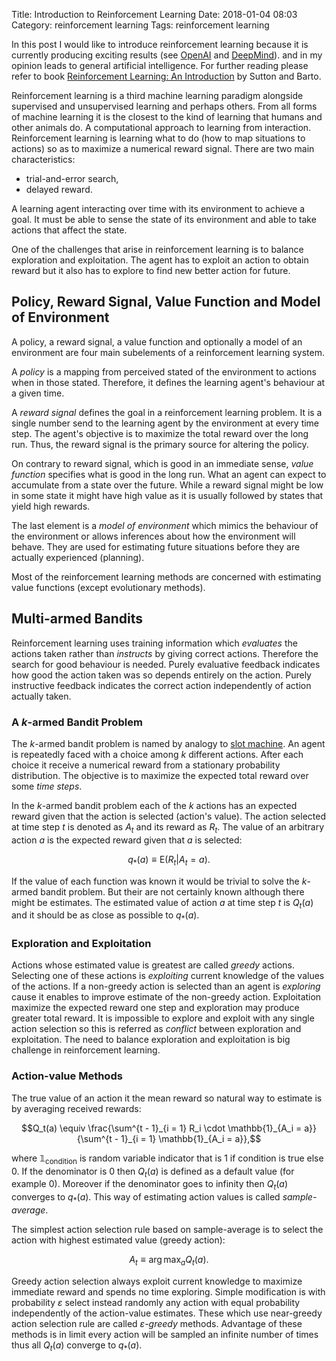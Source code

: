 Title: Introduction to Reinforcement Learning
Date: 2018-01-04 08:03
Category: reinforcement learning
Tags: reinforcement learning

In this post I would like to introduce reinforcement learning
because it is currently producing exciting results
(see [OpenAI] and [DeepMind]).
and in my opinion leads to general artificial intelligence.
For further reading please refer to book
[Reinforcement Learning: An Introduction][sutton2018] by Sutton and Barto.

[openai]: https://openai.com/ (OpenAI)
[deepmind]: https://deepmind.com/ (DeepMind)
[sutton2018]: http://incompleteideas.net/book/the-book-2nd.html
     (Sutton and Barto - Reinforcement Learning: An Introduction)

Reinforcement learning is a third machine learning paradigm alongside
supervised and unsupervised learning and perhaps others.
From all forms of machine learning it is the closest to the kind of learning
that humans and other animals do.
A computational approach to learning from interaction.
Reinforcement learning is learning what to do
(how to map situations to actions)
so as to maximize a numerical reward signal.
There are two main characteristics:

- trial-and-error search,
- delayed reward.

A learning agent interacting over time with its environment to achieve a goal.
It must be able to sense the state of its environment and able to take actions
that affect the state.

One of the challenges that arise in reinforcement learning is to balance
exploration and exploitation.
The agent has to exploit an action to obtain reward but it also has to explore
to find new better action for future.

## Policy, Reward Signal, Value Function and Model of Environment

A policy, a reward signal, a value function and optionally a model of an
environment are four main subelements of a reinforcement learning system.

A *policy* is a mapping from perceived stated of the environment to actions
when in those stated.
Therefore, it defines the learning agent's behaviour at a given time.

A *reward signal* defines the goal in a reinforcement learning problem.
It is a single number send to the learning agent by the environment at every
time step.
The agent's objective is to maximize the total reward over the long run.
Thus, the reward signal is the primary source for altering the policy.

On contrary to reward signal, which is good in an immediate sense,
*value function* specifies what is good in the long run.
What an agent can expect to accumulate from a state over the future.
While a reward signal might be low in some state it might have high value
as it is usually followed by states that yield high rewards.

The last element is a *model of environment* which mimics the behaviour
of the environment or allows inferences about how the environment will behave.
They are used for estimating future situations before they are actually
experienced (planning).

Most of the reinforcement learning methods are concerned with estimating value
functions (except evolutionary methods).

## Multi-armed Bandits

Reinforcement learning uses training information
which *evaluates* the actions taken
rather than *instructs* by giving correct actions.
Therefore the search for good behaviour is needed.
Purely evaluative feedback indicates how good the action taken was
so depends entirely on the action.
Purely instructive feedback indicates the correct action independently of
action actually taken.

### A $k$-armed Bandit Problem

The $k$-armed bandit problem is named by analogy to
[slot machine][slot-machine].
An agent is repeatedly faced with a choice among $k$ different actions.
After each choice it receive a numerical reward from a stationary probability
distribution.
The objective is to maximize the expected total reward over some *time steps*.

[slot-machine]: https://en.wikipedia.org/wiki/Slot_machine (Slot Machine)

In the $k$-armed bandit problem each of the $k$ actions has an expected reward
given that the action is selected (action's value).
The action selected at time step $t$ is denoted as $A_t$
and its reward as $R_t$.
The value of an arbitrary action $a$ is the expected reward
given that $a$ is selected:

$$q_*(a) \equiv \mathrm{E}(R_t | A_t = a).$$

If the value of each function was known it would be trivial to solve
the $k$-armed bandit problem.
But their are not certainly known although there might be estimates.
The estimated value of action $a$ at time step $t$ is $Q_t(a)$
and it should be as close as possible to $q_*(a)$.

### Exploration and Exploitation

Actions whose estimated value is greatest are called *greedy* actions.
Selecting one of these actions is *exploiting* current knowledge of the
values of the actions.
If a non-greedy action is selected than an agent is *exploring*
cause it enables to improve estimate of the non-greedy action.
Exploitation maximize the expected reward one step
and exploration may produce greater total reward.
It is impossible to explore and exploit with any single action selection
so this is referred as *conflict* between exploration and exploitation.
The need to balance exploration and exploitation is big challenge in
reinforcement learning.

### Action-value Methods

The true value of an action it the mean reward
so natural way to estimate is by averaging received rewards:

$$Q_t(a) \equiv \frac{\sum^{t - 1}_{i = 1} R_i \cdot \mathbb{1}_{A_i = a}}
{\sum^{t - 1}_{i = 1} \mathbb{1}_{A_i = a}},$$

where $\mathbb{1}_{\text{condition}}$ is random variable indicator
that is $1$ if condition is true else $0$.
If the denominator is $0$ then $Q_t(a)$ is defined as a default value
(for example $0$).
Moreover if the denominator goes to infinity
then $Q_t(a)$ converges to $q_*(a)$.
This way of estimating action values is called *sample-average*.

The simplest action selection rule based on sample-average is to select the
action with highest estimated value (greedy action):

$$A_t \equiv \operatorname*{arg\,max}_a Q_t(a).$$

Greedy action selection always exploit current knowledge to maximize immediate
reward and spends no time exploring.
Simple modification is with probability $\varepsilon$ select instead randomly
any action with equal probability independently of the action-value estimates.
These which use near-greedy action selection rule are called
*$\varepsilon$-greedy* methods.
Advantage of these methods is in limit every action will be sampled
an infinite number of times thus all $Q_t(a)$ converge to $q_*(a)$.
